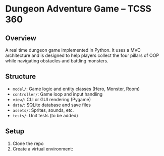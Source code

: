 # Dungeon Adventure Game – TCSS 360

## Overview
A real time dungeon game implemented in Python. It uses a MVC architecture and is designed to help players collect the four pillars of OOP while navigating obstacles and battling monsters.

## Structure
- `model/`: Game logic and entity classes (Hero, Monster, Room)
- `controller/`: Game loop and input handling
- `view/`: CLI or GUI rendering (Pygame)
- `data/`: SQLite database and save files
- `assets/`: Sprites, sounds, etc.
- `tests/`: Unit tests (to be added)

## Setup
1. Clone the repo
2. Create a virtual environment:
